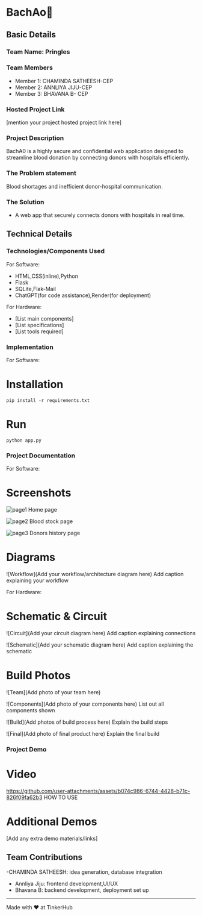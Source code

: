 # BachAo🎯


## Basic Details
### Team Name: Pringles


### Team Members
- Member 1: CHAMINDA SATHEESH-CEP
- Member 2: ANNLIYA JIJU-CEP
- Member 3: BHAVANA B- CEP

### Hosted Project Link
[mention your project hosted project link here]

### Project Description
BachA0 is a highly secure and confidential web application designed to streamline blood donation by connecting donors with hospitals efficiently.
### The Problem statement
Blood shortages and inefficient donor-hospital communication.

### The Solution
* A web app that securely connects donors with hospitals in real time.


## Technical Details
### Technologies/Components Used
For Software:
- HTML,CSS(inline),Python
- Flask
- SQLite,Flak-Mail
- ChatGPT(for code assistance),Render(for deployment)

For Hardware:
- [List main components]
- [List specifications]
- [List tools required]

### Implementation
For Software:
# Installation
```pip install -r requirements.txt```

# Run
```python app.py```

### Project Documentation
For Software:

# Screenshots
![page1](https://github.com/user-attachments/assets/f4673882-b027-45ac-ac1f-c03278765881)
Home page

![page2](https://github.com/user-attachments/assets/02fb33d1-3e77-464e-90d4-45e962e7454e)
Blood stock page

![page3](https://github.com/user-attachments/assets/04cc6c86-3af2-4644-bfe6-07c126c8d039)
Donors history page 


# Diagrams
![Workflow](Add your workflow/architecture diagram here)
Add caption explaining your workflow

For Hardware:

# Schematic & Circuit
![Circuit](Add your circuit diagram here)
Add caption explaining connections

![Schematic](Add your schematic diagram here)
Add caption explaining the schematic

# Build Photos
![Team](Add photo of your team here)


![Components](Add photo of your components here)
List out all components shown

![Build](Add photos of build process here)
Explain the build steps

![Final](Add photo of final product here)
Explain the final build

### Project Demo
# Video

https://github.com/user-attachments/assets/b074c986-6744-4428-b71c-826f09fa62b3
HOW TO USE

# Additional Demos
[Add any extra demo materials/links]

## Team Contributions
-CHAMINDA SATHEESH: idea generation, database integration
- Annliya Jiju: frontend development,UI/UX
- Bhavana B: backend development, deployment set up

---
Made with ❤ at TinkerHub
